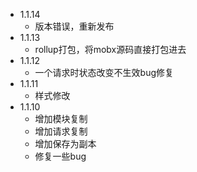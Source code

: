 - 1.1.14
  - 版本错误，重新发布
- 1.1.13
  - rollup打包，将mobx源码直接打包进去
- 1.1.12
  - 一个请求时状态改变不生效bug修复
- 1.1.11
  - 样式修改
- 1.1.10
  - 增加模块复制
  - 增加请求复制
  - 增加保存为副本
  - 修复一些bug